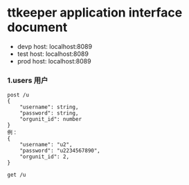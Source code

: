 # ttkeeper application interface document

- devp host: localhost:8089
- test host: localhost:8089
- prod host: localhost:8089

### 1.users 用户
	post /u
	{
		"username": string,
		"password": string,
		"orgunit_id": number
	}
	例：
	{
		"username": "u2",
		"password": "u2234567890",
		"orgunit_id": 2,
	}
	
	get /u